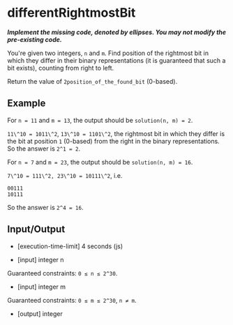 # differentRightmostBit

***Implement the missing code, denoted by ellipses. You may not modify the pre-existing code.***

You're given two integers, `n` and `m`. Find position of the rightmost bit in which they differ in their binary representations (it is guaranteed that such a bit exists), counting from right to left.

Return the value of `2position_of_the_found_bit` (0-based).

## Example

For `n = 11` and `m = 13`, the output should be
`solution(n, m) = 2`.

`11\^10 = 1011\^2`, `13\^10 = 1101\^2`, the rightmost bit in which they differ is the bit at position `1` (0-based) from the right in the binary representations.
So the answer is `2^1 = 2`.

For `n = 7` and `m = 23`, the output should be
`solution(n, m) = 16`.

`7\^10 = 111\^2, 23\^10 = 10111\^2`, i.e.
```
00111
10111
```
So the answer is `2^4 = 16`.

## Input/Output

- [execution-time-limit] 4 seconds (js)

- [input] integer n

Guaranteed constraints:
`0 ≤ n ≤ 2^30`.

- [input] integer m

Guaranteed constraints:
`0 ≤ m ≤ 2^30`,
`n ≠ m`.

- [output] integer
